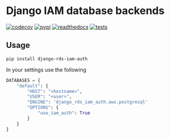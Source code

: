 # Django IAM database backends

<!-- start-no-pypi -->
[![codecov](https://codecov.io/gh/labd/django-iam-dbauth/branch/master/graph/badge.svg)](https://codecov.io/gh/labd/django-iam-dbauth)
[![pypi](https://img.shields.io/pypi/v/django-iam-dbauth.svg)](https://pypi.python.org/pypi/django-iam-dbauth/)
[![readthedocs](https://readthedocs.org/projects/django-iam-dbauth/badge/)](https://django-iam-dbauth.readthedocs.io/en/latest/)
[![tests](https://github.com/labd/django-iam-dbauth/workflows/Python%20Tests/badge.svg)](https://github.com/labd/django-iam-dbauth/actions)
<!-- end-no-pypi -->

## Usage

```shell
pip install django-rds-iam-auth
```

In your settings use the following

```python
DATABASES = {
    "default": {
        "HOST": "<hostname>",
        "USER": "<user>",
        "ENGINE": 'django_rds_iam_auth.aws.postgresql'
        "OPTIONS": {
            "use_iam_auth": True
        }
    }
}
```
